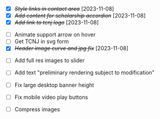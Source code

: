 - [x] ~~_Style links in contact area_~~ [2023-11-08]
- [x] ~~_Add content for scholarship accordion_~~ [2023-11-08]
- [x] ~~_Add link to tcnj logo_~~ [2023-11-08]

* [ ] Animate support arrow on hover
* [ ] Get TCNJ in svg form
* [x] ~~_Header image curve and jpg fix_~~ [2023-11-08]

- [ ] Add full res images to slider
- [ ] Add text "preliminary rendering subject to modification"

- [ ] Fix large desktop banner height
- [ ] Fix mobile video play buttons

- [ ] Compress images
